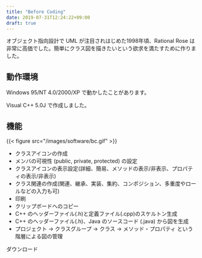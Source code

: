 ```yaml
---
title: "Before Coding"
date: 2019-07-31T12:24:22+09:00
draft: true
---
```


オブジェクト指向設計で UML が注目されはじめた1998年頃、Rational Rose は非常に高価でした。簡単にクラス図を描きたいという欲求を満たすために作りました。

## 動作環境
Windows 95/NT 4.0/2000/XP で動かしたことがあります。

Visual C++ 5.0J で作成しました。

## 機能

{{< figure src="/images/software/bc.gif" >}}

- クラスアイコンの作成
- メンバの可視性 (public, private, protected) の設定
- クラスアイコンの表示設定(詳細、簡易、メソッドの表示/非表示、プロパティの表示/非表示)
- クラス関連の作成(関連、継承、実装、集約、コンポジション、多重度やロールなどの入力も可)
- 印刷
- クリップボードへのコピー
- C++ のヘッダーファイル(.h)と定義ファイル(.cpp)のスケルトン生成
- C++ のヘッダーファイル(.h)、Java のソースコード (.java) から図を生成
- プロジェクト → クラスグループ → クラス → メソッド・プロパティ という階層による図の管理

ダウンロード